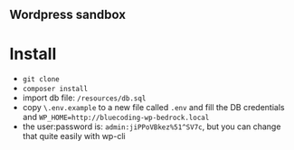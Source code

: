## Wordpress sandbox

# Install

- `git clone`
- `composer install`
- import db file: `/resources/db.sql`
- copy `\.env.example` to a new file called `.env` and fill the DB credentials and `WP_HOME=http://bluecoding-wp-bedrock.local`
- the user:password is: `admin:jiPPoVBkez%51^SV7c`, but you can change that quite easily with wp-cli

